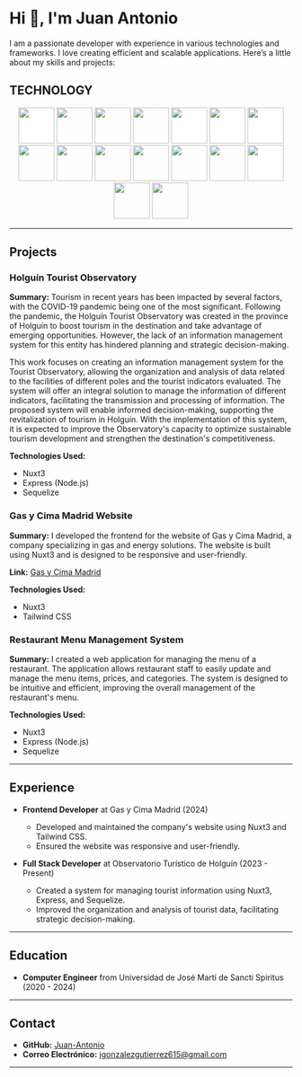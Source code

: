 # Hi 👋, I'm Juan Antonio

I am a passionate developer with experience in various technologies and frameworks. I love creating efficient and scalable applications. Here’s a little about my skills and projects:

## TECHNOLOGY

<p align="center">
<img src="https://cdn.jsdelivr.net/gh/devicons/devicon/icons/nuxtjs/nuxtjs-original.svg" style="height:4rem; background-color:white"/>
<img src="https://cdn.jsdelivr.net/gh/devicons/devicon/icons/tailwindcss/tailwindcss-original.svg"  style="height: 4rem"/>
<img src="https://cdn.jsdelivr.net/gh/devicons/devicon/icons/react/react-original.svg" style="height: 4rem"/>
<img src="https://cdn.jsdelivr.net/gh/devicons/devicon/icons/materialui/materialui-plain.svg" style="height: 4rem"/>
<img src="https://cdn.jsdelivr.net/gh/devicons/devicon/icons/nodejs/nodejs-original-wordmark.svg" style="height:4rem; background-color:white"/>
<img src="https://cdn.jsdelivr.net/gh/devicons/devicon/icons/express/express-original-wordmark.svg" style="height: 4rem; background-color:white"/>
<img src="https://cdn.jsdelivr.net/gh/devicons/devicon/icons/sequelize/sequelize-original.svg" style="height: 4rem; background-color:white"/>
<img src="https://cdn.jsdelivr.net/gh/devicons/devicon/icons/html5/html5-original-wordmark.svg" style="height: 4rem"/>
<img src="https://cdn.jsdelivr.net/gh/devicons/devicon/icons/css3/css3-original-wordmark.svg" style="height: 4rem"/>
<img src="https://cdn.jsdelivr.net/gh/devicons/devicon/icons/javascript/javascript-plain.svg" style="height: 4rem"/>
<img src="https://cdn.jsdelivr.net/gh/devicons/devicon/icons/typescript/typescript-original.svg" style="height: 4rem"/>
<img src="https://cdn.jsdelivr.net/gh/devicons/devicon/icons/npm/npm-original-wordmark.svg" style="height: 4rem"/>
<img src="https://cdn.jsdelivr.net/gh/devicons/devicon/icons/git/git-plain.svg" style="height: 4rem"/>
<img src="https://cdn.jsdelivr.net/gh/devicons/devicon/icons/github/github-original-wordmark.svg" style="height: 4rem; background-color:white"/>
<img src="https://cdn.jsdelivr.net/gh/devicons/devicon/icons/python/python-original.svg"  style="height: 4rem"/>
<img src="https://cdn.jsdelivr.net/gh/devicons/devicon/icons/java/java-original.svg"  style="height: 4rem"/>
</p>

---

## Projects

### Holguín Tourist Observatory

**Summary:**
Tourism in recent years has been impacted by several factors, with the COVID-19 pandemic being one of the most significant. Following the pandemic, the Holguín Tourist Observatory was created in the province of Holguín to boost tourism in the destination and take advantage of emerging opportunities. However, the lack of an information management system for this entity has hindered planning and strategic decision-making.

This work focuses on creating an information management system for the Tourist Observatory, allowing the organization and analysis of data related to the facilities of different poles and the tourist indicators evaluated. The system will offer an integral solution to manage the information of different indicators, facilitating the transmission and processing of information. The proposed system will enable informed decision-making, supporting the revitalization of tourism in Holguín. With the implementation of this system, it is expected to improve the Observatory's capacity to optimize sustainable tourism development and strengthen the destination's competitiveness.

**Technologies Used:**
- Nuxt3
- Express (Node.js)
- Sequelize

### Gas y Cima Madrid Website

**Summary:**
I developed the frontend for the website of Gas y Cima Madrid, a company specializing in gas and energy solutions. The website is built using Nuxt3 and is designed to be responsive and user-friendly.

**Link:** [Gas y Cima Madrid](http://gasyclimamadrid.com/)

**Technologies Used:**
- Nuxt3
- Tailwind CSS

### Restaurant Menu Management System

**Summary:**
I created a web application for managing the menu of a restaurant. The application allows restaurant staff to easily update and manage the menu items, prices, and categories. The system is designed to be intuitive and efficient, improving the overall management of the restaurant's menu.

**Technologies Used:**
- Nuxt3
- Express (Node.js)
- Sequelize

---

## Experience

- **Frontend Developer** at Gas y Cima Madrid (2024)
  - Developed and maintained the company's website using Nuxt3 and Tailwind CSS.
  - Ensured the website was responsive and user-friendly.

- **Full Stack Developer** at Observatorio Turístico de Holguín (2023 - Present)
  - Created a system for managing tourist information using Nuxt3, Express, and Sequelize.
  - Improved the organization and analysis of tourist data, facilitating strategic decision-making.

---

## Education

- **Computer Engineer** from Universidad de José Martí de Sancti Spiritus (2020 - 2024)

---

## Contact

- **GitHub:** [Juan-Antonio](https://github.com/jhon-anthony)
- **Correo Electrónico:** <jgonzalezgutierrez615@gmail.com>

---
